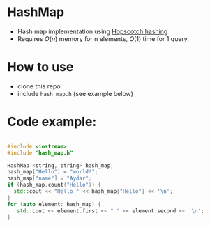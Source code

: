 # HashMap
* Hash map implementation using [Hopscotch hashing](https://en.wikipedia.org/wiki/Hopscotch_hashing)
* Requires $O(n)$ memory for n elements, $O(1)$ time for 1 query.

# How to use
* clone this repo
* include ```hash_map.h``` (see example below)

# Code example: 
```C++

#include <iostream>
#include "hash_map.h"

HashMap <string, string> hash_map;
hash_map["Hello"] = "world!";
hash_map["name"] = "Aydar";
if (hash_map.count("Hello")) {
  std::cout << "Hello " << hash_map["Hello"] << '\n';
}
for (auto element: hash_map) {
   std::cout << element.first << " " << element.second << '\n';
}
```
